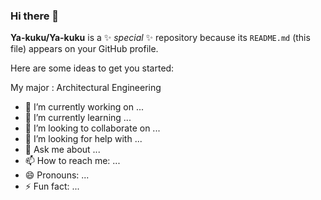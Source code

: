 ### Hi there 👋


**Ya-kuku/Ya-kuku** is a ✨ _special_ ✨ repository because its `README.md` (this file) appears on your GitHub profile.

Here are some ideas to get you started:

My major : Architectural Engineering
- 🔭 I’m currently working on ...
- 🌱 I’m currently learning ...
- 👯 I’m looking to collaborate on ...
- 🤔 I’m looking for help with ...
- 💬 Ask me about ...
- 📫 How to reach me: ...
- 😄 Pronouns: ...
- ⚡ Fun fact: ...
